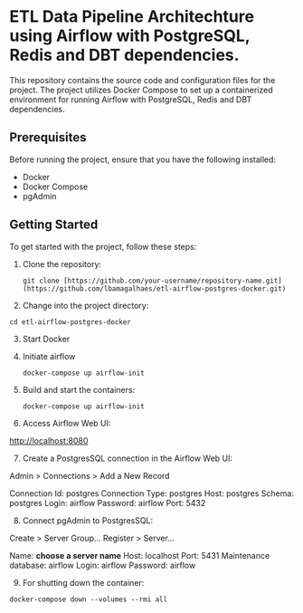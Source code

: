 # ETL Data Pipeline Architechture using Airflow with PostgreSQL, Redis and DBT dependencies.

This repository contains the source code and configuration files for the project.
The project utilizes Docker Compose to set up a containerized environment for running Airflow with PostgreSQL, Redis and DBT dependencies.

## Prerequisites

Before running the project, ensure that you have the following installed:

- Docker
- Docker Compose
- pgAdmin

## Getting Started

To get started with the project, follow these steps:

1. Clone the repository:

   ```shell
   git clone [https://github.com/your-username/repository-name.git](https://github.com/lbamagalhaes/etl-airflow-postgres-docker.git)
   ```
   
2. Change into the project directory:

  ```shell
  cd etl-airflow-postgres-docker
  ```
  
3. Start Docker
  
4. Initiate airflow

   ```shell
   docker-compose up airflow-init
   ```

5. Build and start the containers:

   ```shell
   docker-compose up airflow-init
   ```

6. Access Airflow Web UI:

[http://localhost:8080](http://localhost:8080/)

7. Create a PostgresSQL connection in the Airflow Web UI:

Admin > Connections > Add a New Record

Connection Id: postgres
Connection Type: postgres
Host: postgres
Schema: postgres
Login: airflow
Password: airflow
Port: 5432

8. Connect pgAdmin to PostgresSQL:

Create > Server Group...
Register > Server...

Name: **choose a server name**
Host: localhost
Port: 5431
Maintenance database: airflow
Login: airflow
Password: airflow

9. For shutting down the container:

```shell
docker-compose down --volumes --rmi all
```













